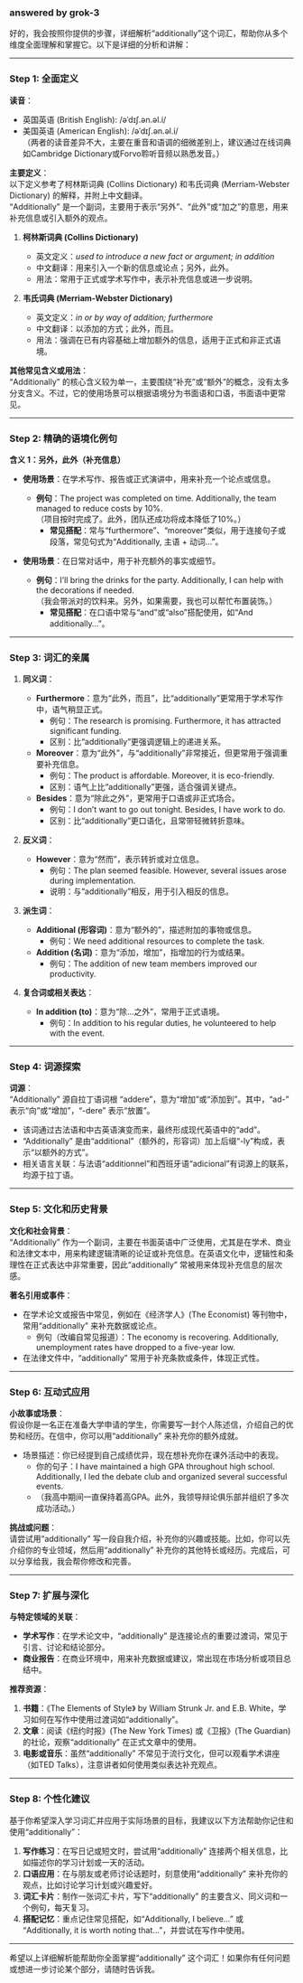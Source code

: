 ### answered by grok-3
好的，我会按照你提供的步骤，详细解析“additionally”这个词汇，帮助你从多个维度全面理解和掌握它。以下是详细的分析和讲解：

---

### Step 1: 全面定义

**读音**：  
- 英国英语 (British English): /əˈdɪʃ.ən.əl.i/  
- 美国英语 (American English): /əˈdɪʃ.ən.əl.i/  
（两者的读音差异不大，主要在重音和语调的细微差别上，建议通过在线词典如Cambridge Dictionary或Forvo聆听音频以熟悉发音。）

**主要定义**：  
以下定义参考了柯林斯词典 (Collins Dictionary) 和韦氏词典 (Merriam-Webster Dictionary) 的解释，并附上中文翻译。  
“Additionally” 是一个副词，主要用于表示“另外”、“此外”或“加之”的意思，用来补充信息或引入额外的观点。

1. **柯林斯词典 (Collins Dictionary)**  
   - 英文定义：*used to introduce a new fact or argument; in addition*  
   - 中文翻译：用来引入一个新的信息或论点；另外，此外。  
   - 用法：常用于正式或学术写作中，表示补充信息或进一步说明。

2. **韦氏词典 (Merriam-Webster Dictionary)**  
   - 英文定义：*in or by way of addition; furthermore*  
   - 中文翻译：以添加的方式；此外，而且。  
   - 用法：强调在已有内容基础上增加额外的信息，适用于正式和非正式语境。

**其他常见含义或用法**：  
“Additionally” 的核心含义较为单一，主要围绕“补充”或“额外”的概念，没有太多分支含义。不过，它的使用场景可以根据语境分为书面语和口语，书面语中更常见。

---

### Step 2: 精确的语境化例句

**含义 1：另外，此外（补充信息）**  
- **使用场景**：在学术写作、报告或正式演讲中，用来补充一个论点或信息。  
  - **例句**：The project was completed on time. Additionally, the team managed to reduce costs by 10%.  
    （项目按时完成了。此外，团队还成功将成本降低了10%。）  
    - **常见搭配**：常与“furthermore”、“moreover”类似，用于连接句子或段落，常见句式为“Additionally, 主语 + 动词…”。

- **使用场景**：在日常对话中，用于补充额外的事实或细节。  
  - **例句**：I’ll bring the drinks for the party. Additionally, I can help with the decorations if needed.  
    （我会带派对的饮料来。另外，如果需要，我也可以帮忙布置装饰。）  
    - **常见搭配**：在口语中常与“and”或“also”搭配使用，如“And additionally…”。

---

### Step 3: 词汇的亲属

1. **同义词**：  
   - **Furthermore**：意为“此外，而且”，比“additionally”更常用于学术写作中，语气稍显正式。  
     - 例句：The research is promising. Furthermore, it has attracted significant funding.  
     - 区别：比“additionally”更强调逻辑上的递进关系。  
   - **Moreover**：意为“此外”，与“additionally”非常接近，但更常用于强调重要补充信息。  
     - 例句：The product is affordable. Moreover, it is eco-friendly.  
     - 区别：语气上比“additionally”更强，适合强调关键点。  
   - **Besides**：意为“除此之外”，更常用于口语或非正式场合。  
     - 例句：I don’t want to go out tonight. Besides, I have work to do.  
     - 区别：比“additionally”更口语化，且常带轻微转折意味。

2. **反义词**：  
   - **However**：意为“然而”，表示转折或对立信息。  
     - 例句：The plan seemed feasible. However, several issues arose during implementation.  
     - 说明：与“additionally”相反，用于引入相反的信息。

3. **派生词**：  
   - **Additional (形容词)**：意为“额外的”，描述附加的事物或信息。  
     - 例句：We need additional resources to complete the task.  
   - **Addition (名词)**：意为“添加，增加”，指增加的行为或结果。  
     - 例句：The addition of new team members improved our productivity.  

4. **复合词或相关表达**：  
   - **In addition (to)**：意为“除…之外”，常用于正式语境。  
     - 例句：In addition to his regular duties, he volunteered to help with the event.  

---

### Step 4: 词源探索

**词源**：  
“Additionally” 源自拉丁语词根 “addere”，意为“增加”或“添加到”。其中，“ad-” 表示“向”或“增加”，“-dere” 表示“放置”。  
- 该词通过古法语和中古英语演变而来，最终形成现代英语中的“add”。  
- “Additionally” 是由“additional”（额外的，形容词）加上后缀“-ly”构成，表示“以额外的方式”。  
- 相关语言关联：与法语“additionnel”和西班牙语“adicional”有词源上的联系，均源于拉丁语。

---

### Step 5: 文化和历史背景

**文化和社会背景**：  
“Additionally” 作为一个副词，主要在书面英语中广泛使用，尤其是在学术、商业和法律文本中，用来构建逻辑清晰的论证或补充信息。在英语文化中，逻辑性和条理性在正式表达中非常重要，因此“additionally” 常被用来体现补充信息的层次感。  

**著名引用或事件**：  
- 在学术论文或报告中常见，例如在《经济学人》(The Economist) 等刊物中，常用“additionally” 来补充数据或论点。  
  - 例句（改编自常见报道）：The economy is recovering. Additionally, unemployment rates have dropped to a five-year low.  
- 在法律文件中，“additionally” 常用于补充条款或条件，体现正式性。

---

### Step 6: 互动式应用

**小故事或场景**：  
假设你是一名正在准备大学申请的学生，你需要写一封个人陈述信，介绍自己的优势和经历。在信中，你可以用“additionally” 来补充你的额外成就。  
- 场景描述：你已经提到自己成绩优异，现在想补充你在课外活动中的表现。  
  - 你的句子：I have maintained a high GPA throughout high school. Additionally, I led the debate club and organized several successful events.  
  - （我高中期间一直保持着高GPA。此外，我领导辩论俱乐部并组织了多次成功活动。）  

**挑战或问题**：  
请尝试用“additionally” 写一段自我介绍，补充你的兴趣或技能。比如，你可以先介绍你的专业领域，然后用“additionally” 补充你的其他特长或经历。完成后，可以分享给我，我会帮你修改和完善。

---

### Step 7: 扩展与深化

**与特定领域的关联**：  
- **学术写作**：在学术论文中，“additionally” 是连接论点的重要过渡词，常见于引言、讨论和结论部分。  
- **商业报告**：在商业环境中，用来补充数据或建议，常出现在市场分析或项目总结中。  

**推荐资源**：  
1. **书籍**：《The Elements of Style》 by William Strunk Jr. and E.B. White，学习如何在写作中使用过渡词如“additionally”。  
2. **文章**：阅读《纽约时报》(The New York Times) 或《卫报》(The Guardian) 的社论，观察“additionally” 在正式文章中的使用。  
3. **电影或音乐**：虽然“additionally” 不常见于流行文化，但可以观看学术讲座（如TED Talks），注意讲者如何使用类似表达补充观点。

---

### Step 8: 个性化建议

基于你希望深入学习词汇并应用于实际场景的目标，我建议以下方法帮助你记住和使用“additionally”：  
1. **写作练习**：在写日记或短文时，尝试用“additionally” 连接两个相关信息，比如描述你的学习计划或一天的活动。  
2. **口语应用**：在与朋友或老师讨论话题时，刻意使用“additionally” 来补充你的观点，比如讨论学习计划或兴趣爱好。  
3. **词汇卡片**：制作一张词汇卡片，写下“additionally” 的主要含义、同义词和一个例句，每天复习。  
4. **搭配记忆**：重点记住常见搭配，如“Additionally, I believe…” 或 “Additionally, it is worth noting that…”，并尝试在写作中使用。

---

希望以上详细解析能帮助你全面掌握“additionally” 这个词汇！如果你有任何问题或想进一步讨论某个部分，请随时告诉我。